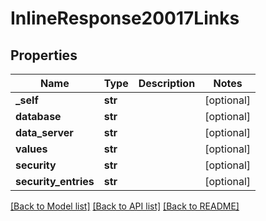 # InlineResponse20017Links

## Properties
Name | Type | Description | Notes
------------ | ------------- | ------------- | -------------
**_self** | **str** |  | [optional] 
**database** | **str** |  | [optional] 
**data_server** | **str** |  | [optional] 
**values** | **str** |  | [optional] 
**security** | **str** |  | [optional] 
**security_entries** | **str** |  | [optional] 

[[Back to Model list]](../README.md#documentation-for-models) [[Back to API list]](../README.md#documentation-for-api-endpoints) [[Back to README]](../README.md)


